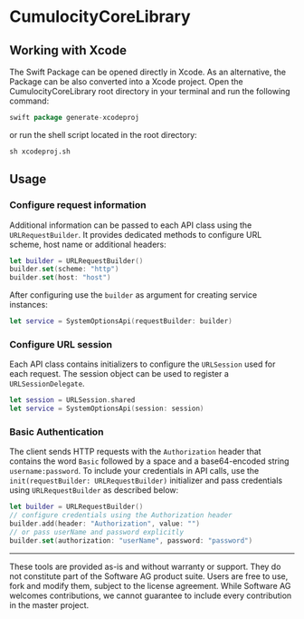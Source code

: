 # CumulocityCoreLibrary

## Working with Xcode

The Swift Package can be opened directly in Xcode. As an alternative, the Package can be also converted into a Xcode project. Open the CumulocityCoreLibrary root directory in your terminal and run the following command:

```groovy
swift package generate-xcodeproj
```

or run the shell script located in the root directory:

```console
sh xcodeproj.sh
```

## Usage

### Configure request information

Additional information can be passed to each API class using the `URLRequestBuilder`. It provides dedicated methods to configure URL scheme, host name or additional headers:

```swift
let builder = URLRequestBuilder()
builder.set(scheme: "http")
builder.set(host: "host")
```

After configuring use the `builder` as argument for creating service instances:

```swift
let service = SystemOptionsApi(requestBuilder: builder)
```

### Configure URL session

Each API class contains initializers to configure the `URLSession` used for each request. The session object can be used to register a `URLSessionDelegate`.

```swift
let session = URLSession.shared
let service = SystemOptionsApi(session: session)
```

### Basic Authentication

The client sends HTTP requests with the `Authorization` header that contains the word `Basic` followed by a space and a base64-encoded string `username:password`. To include your credentials in API calls, use the `init(requestBuilder: URLRequestBuilder)` initializer and pass credentials using `URLRequestBuilder` as described below:

```swift
let builder = URLRequestBuilder()
// configure credentials using the Authorization header
builder.add(header: "Authorization", value: "")
// or pass userName and password explicitly
builder.set(authorization: "userName", password: "password")
```

_________________

These tools are provided as-is and without warranty or support. They do not constitute part of the Software AG product suite. Users are free to use, fork and modify them, subject to the license agreement. While Software AG welcomes contributions, we cannot guarantee to include every contribution in the master project.
